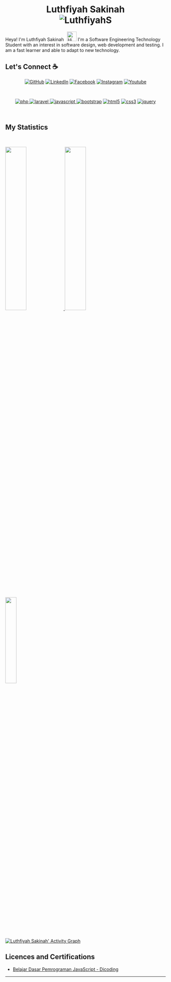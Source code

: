 <h1 align="center">
  <b>Luthfiyah Sakinah</b><br>
  <img src="https://komarev.com/ghpvc/?username=LuthfiyahS&label=Profile%20Views&color=0e75b6&style=flat" alt="LuthfiyahS" />
</h1>

Heya! I'm Luthfiyah Sakinah<img src="https://raw.githubusercontent.com/iampavangandhi/iampavangandhi/master/gifs/Hi.gif" alt="Hi" style="width: 30px;margin-left: 10px;"> I'm a Software Engineering Technology Student with an interest in software design, web development and testing. I am a fast learner and able to adapt to new technology.

 
## Let's Connect :coffee:
<p align="center">
	<a href="https://github.com/LuthfiyahS"><img src="https://img.icons8.com/bubbles/50/000000/github.png" alt="GitHub"/></a>
	<a href="https://www.linkedin.com/in/luthfiyah-s-6a1a86171/"><img src="https://img.icons8.com/bubbles/50/000000/linkedin.png" alt="LinkedIn"/></a>
	<a href="https://www.facebook.com/LuthfiyahS/"><img src="https://img.icons8.com/bubbles/50/000000/facebook-new.png" alt="Facebook"/></a>
	<a href="https://www.instagram.com/piaaasan/"><img src="https://img.icons8.com/bubbles/50/000000/instagram.png" alt="Instagram"/></a>
	<a href="https://www.youtube.com/channel/UCRPmG2tsh9KDM3NsaBkoROA"><img src="https://img.icons8.com/bubbles/50/000000/youtube.png" alt="Youtube"/></a>
</p>
<p>
  <br>
<div align="center">
  <a href="https://php.net" target="_blank">
    <img src="https://img.shields.io/badge/PHP-white.svg?style=for-the-badge&logo=php&logoColor=777BB4" alt="php"/>
  </a>
  
  <a href="https://laravel.com" target="_blank">
    <img src="https://img.shields.io/badge/Laravel-white.svg?style=for-the-badge&logo=laravel&logoColor=FF2D20" alt="laravel"/>
  </a>
  <a href="https://developer.mozilla.org/en-US/docs/Web/JavaScript" target="_blank">
    <img src="https://img.shields.io/badge/JavaScript-white.svg?style=for-the-badge&logo=javascript&logoColor=#F7DF1E" alt="javascript"/>
  </a>
  <a href="https://getbootstrap.com/" target="_blank"><img src="https://img.shields.io/badge/-Bootstrap-white?logo=bootstrap&logoColor=7952B3&style=for-the-badge" alt="bootstrap"/></a>
  <a href="https://html.spec.whatwg.org/multipage/" target="_blank"><img src="https://img.shields.io/badge/-HTML-white?logo=html5&style=for-the-badge" alt="html5"/></a>
<a href="https://www.w3.org/Style/CSS" target="_blank"><img src="https://img.shields.io/badge/-CSS-white?logo=css3&logoColor=1572B6&style=for-the-badge" alt="css3"/></a>
<a href="https://jquery.com/" target="_blank"><img src="https://img.shields.io/badge/-jquery-white?logo=jquery&logoColor=0769AD&style=for-the-badge" alt="jquery"/></a>
</div>
</p>
<br>
 

## My Statistics

<br/>
<p align="left">
  <a href="https://luthfiyah-sakinah.web.app/">
  <img width="36.3%" src="https://github-readme-stats.vercel.app/api?username=LuthfiyahS&show_icons=true&theme=gruvbox&hide_border=true" />
    <img width="36.3%" src="https://github-readme-streak-stats.herokuapp.com/?user=LuthfiyahS&theme=gruvbox&hide_border=true" />
	  <img width="26.3%"  src="https://github-readme-stats-eight-theta.vercel.app/api/top-langs/?username=LuthfiyahS&layout=compact&langs_count=8&theme=gruvbox&hide_border=true"/>
  </a>
</p>
<br>

[![Luthfiyah Sakinah' Activity Graph](https://activity-graph.herokuapp.com/graph?username=LuthfiyahS&custom_title=LuthfiyahS%20Contribution%20Graph&theme=gruvbox&bg_color=282828&hide_border=true&line=d1a01f&point=c58545)](https://abhigyantrips.dev)
<br>
## Licences and Certifications

- [Belajar Dasar Pemrograman JavaScript - Dicoding](https://www.dicoding.com/certificates/NVP71VKNGPR0)

------
  <!--[![Spotify](https://spotify-github-readme.vercel.app/api/spotify)](https://open.spotify.com/album/0oBH83eLqK72jLRzrbPBH6)-->
